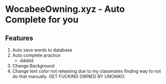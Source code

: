 # WocabeeOwning.xyz - Auto Complete for you
## Features
1. Auto save words to database
2. Auto complete practice
   - ddddd
3. Change Background
4. Change text color
not releasing due to my classmates finding way to not do that manually.
GET FUCKING OWNED BY UNOAIKO.
